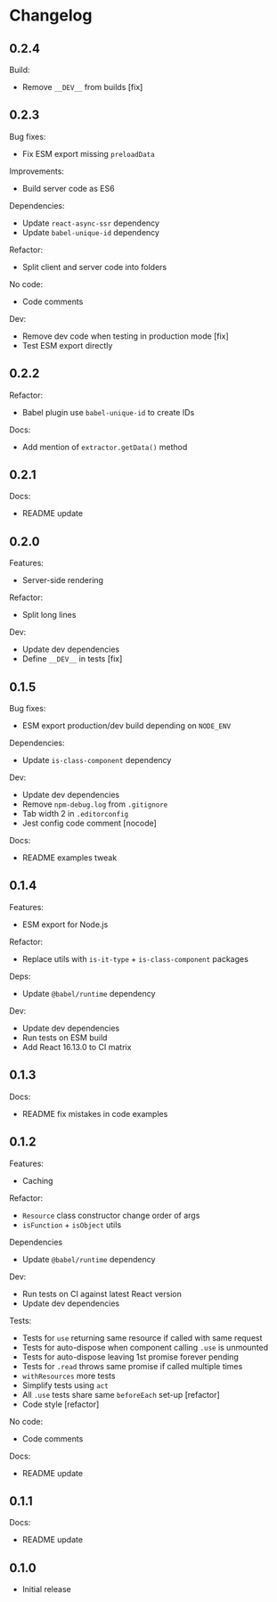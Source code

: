 # Changelog

## 0.2.4

Build:

* Remove `__DEV__` from builds [fix]

## 0.2.3

Bug fixes:

* Fix ESM export missing `preloadData`

Improvements:

* Build server code as ES6

Dependencies:

* Update `react-async-ssr` dependency
* Update `babel-unique-id` dependency

Refactor:

* Split client and server code into folders

No code:

* Code comments

Dev:

* Remove dev code when testing in production mode [fix]
* Test ESM export directly

## 0.2.2

Refactor:

* Babel plugin use `babel-unique-id` to create IDs

Docs:

* Add mention of `extractor.getData()` method

## 0.2.1

Docs:

* README update

## 0.2.0

Features:

* Server-side rendering

Refactor:

* Split long lines

Dev:

* Update dev dependencies
* Define `__DEV__` in tests [fix]

## 0.1.5

Bug fixes:

* ESM export production/dev build depending on `NODE_ENV`

Dependencies:

* Update `is-class-component` dependency

Dev:

* Update dev dependencies
* Remove `npm-debug.log` from `.gitignore`
* Tab width 2 in `.editorconfig`
* Jest config code comment [nocode]

Docs:

* README examples tweak

## 0.1.4

Features:

* ESM export for Node.js

Refactor:

* Replace utils with `is-it-type` + `is-class-component` packages

Deps:

* Update `@babel/runtime` dependency

Dev:

* Update dev dependencies
* Run tests on ESM build
* Add React 16.13.0 to CI matrix

## 0.1.3

Docs:

* README fix mistakes in code examples

## 0.1.2

Features:

* Caching

Refactor:

* `Resource` class constructor change order of args
* `isFunction` + `isObject` utils

Dependencies

* Update `@babel/runtime` dependency

Dev:

* Run tests on CI against latest React version
* Update dev dependencies

Tests:

* Tests for `use` returning same resource if called with same request
* Tests for auto-dispose when component calling `.use` is unmounted
* Tests for auto-dispose leaving 1st promise forever pending
* Tests for `.read` throws same promise if called multiple times
* `withResources` more tests
* Simplify tests using `act`
* All `.use` tests share same `beforeEach` set-up [refactor]
* Code style [refactor]

No code:

* Code comments

Docs:

* README update

## 0.1.1

Docs:

* README update

## 0.1.0

* Initial release
